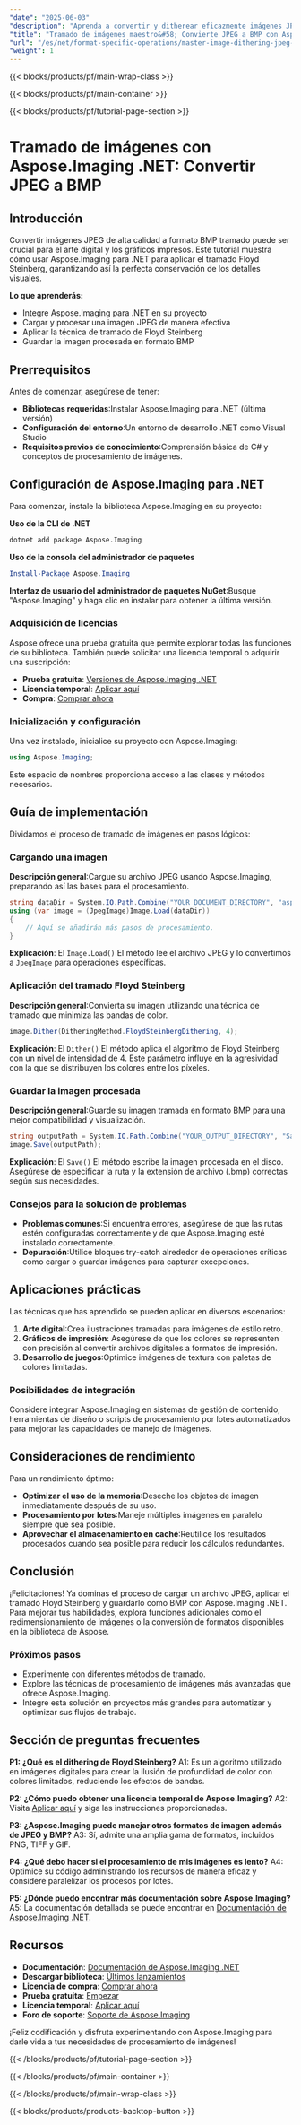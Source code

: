 ```yaml
---
"date": "2025-06-03"
"description": "Aprenda a convertir y ditherear eficazmente imágenes JPEG a formato BMP con Aspose.Imaging para .NET. Domine el dithering de Floyd Steinberg para una mayor profundidad de color."
"title": "Tramado de imágenes maestro&#58; Convierte JPEG a BMP con Aspose.Imaging en .NET"
"url": "/es/net/format-specific-operations/master-image-dithering-jpeg-bmp-aspose-imaging-net/"
"weight": 1
---
```


{{< blocks/products/pf/main-wrap-class >}}

{{< blocks/products/pf/main-container >}}

{{< blocks/products/pf/tutorial-page-section >}}
# Tramado de imágenes con Aspose.Imaging .NET: Convertir JPEG a BMP

## Introducción

Convertir imágenes JPEG de alta calidad a formato BMP tramado puede ser crucial para el arte digital y los gráficos impresos. Este tutorial muestra cómo usar Aspose.Imaging para .NET para aplicar el tramado Floyd Steinberg, garantizando así la perfecta conservación de los detalles visuales.

**Lo que aprenderás:**
- Integre Aspose.Imaging para .NET en su proyecto
- Cargar y procesar una imagen JPEG de manera efectiva
- Aplicar la técnica de tramado de Floyd Steinberg
- Guardar la imagen procesada en formato BMP

## Prerrequisitos

Antes de comenzar, asegúrese de tener:
- **Bibliotecas requeridas**:Instalar Aspose.Imaging para .NET (última versión)
- **Configuración del entorno**:Un entorno de desarrollo .NET como Visual Studio
- **Requisitos previos de conocimiento**:Comprensión básica de C# y conceptos de procesamiento de imágenes.

## Configuración de Aspose.Imaging para .NET

Para comenzar, instale la biblioteca Aspose.Imaging en su proyecto:

**Uso de la CLI de .NET**
```bash
dotnet add package Aspose.Imaging
```

**Uso de la consola del administrador de paquetes**
```powershell
Install-Package Aspose.Imaging
```

**Interfaz de usuario del administrador de paquetes NuGet**:Busque "Aspose.Imaging" y haga clic en instalar para obtener la última versión.

### Adquisición de licencias

Aspose ofrece una prueba gratuita que permite explorar todas las funciones de su biblioteca. También puede solicitar una licencia temporal o adquirir una suscripción:
- **Prueba gratuita**: [Versiones de Aspose.Imaging .NET](https://releases.aspose.com/imaging/net/)
- **Licencia temporal**: [Aplicar aquí](https://purchase.aspose.com/temporary-license/)
- **Compra**: [Comprar ahora](https://purchase.aspose.com/buy)

### Inicialización y configuración

Una vez instalado, inicialice su proyecto con Aspose.Imaging:
```csharp
using Aspose.Imaging;
```
Este espacio de nombres proporciona acceso a las clases y métodos necesarios.

## Guía de implementación

Dividamos el proceso de tramado de imágenes en pasos lógicos:

### Cargando una imagen

**Descripción general**:Cargue su archivo JPEG usando Aspose.Imaging, preparando así las bases para el procesamiento.
```csharp
string dataDir = System.IO.Path.Combine("YOUR_DOCUMENT_DIRECTORY", "aspose-logo.jpg");
using (var image = (JpegImage)Image.Load(dataDir))
{
    // Aquí se añadirán más pasos de procesamiento.
}
```
**Explicación**: El `Image.Load()` El método lee el archivo JPEG y lo convertimos a `JpegImage` para operaciones específicas.

### Aplicación del tramado Floyd Steinberg

**Descripción general**:Convierta su imagen utilizando una técnica de tramado que minimiza las bandas de color.
```csharp
image.Dither(DitheringMethod.FloydSteinbergDithering, 4);
```
**Explicación**: El `Dither()` El método aplica el algoritmo de Floyd Steinberg con un nivel de intensidad de 4. Este parámetro influye en la agresividad con la que se distribuyen los colores entre los píxeles.

### Guardar la imagen procesada

**Descripción general**:Guarde su imagen tramada en formato BMP para una mejor compatibilidad y visualización.
```csharp
string outputPath = System.IO.Path.Combine("YOUR_OUTPUT_DIRECTORY", "SampleImage_out.bmp");
image.Save(outputPath);
```
**Explicación**: El `Save()` El método escribe la imagen procesada en el disco. Asegúrese de especificar la ruta y la extensión de archivo (.bmp) correctas según sus necesidades.

### Consejos para la solución de problemas

- **Problemas comunes**:Si encuentra errores, asegúrese de que las rutas estén configuradas correctamente y de que Aspose.Imaging esté instalado correctamente.
- **Depuración**:Utilice bloques try-catch alrededor de operaciones críticas como cargar o guardar imágenes para capturar excepciones.

## Aplicaciones prácticas

Las técnicas que has aprendido se pueden aplicar en diversos escenarios:
1. **Arte digital**:Crea ilustraciones tramadas para imágenes de estilo retro.
2. **Gráficos de impresión**: Asegúrese de que los colores se representen con precisión al convertir archivos digitales a formatos de impresión.
3. **Desarrollo de juegos**:Optimice imágenes de textura con paletas de colores limitadas.

### Posibilidades de integración

Considere integrar Aspose.Imaging en sistemas de gestión de contenido, herramientas de diseño o scripts de procesamiento por lotes automatizados para mejorar las capacidades de manejo de imágenes.

## Consideraciones de rendimiento

Para un rendimiento óptimo:
- **Optimizar el uso de la memoria**:Deseche los objetos de imagen inmediatamente después de su uso.
- **Procesamiento por lotes**:Maneje múltiples imágenes en paralelo siempre que sea posible.
- **Aprovechar el almacenamiento en caché**:Reutilice los resultados procesados cuando sea posible para reducir los cálculos redundantes.

## Conclusión

¡Felicitaciones! Ya dominas el proceso de cargar un archivo JPEG, aplicar el tramado Floyd Steinberg y guardarlo como BMP con Aspose.Imaging .NET. Para mejorar tus habilidades, explora funciones adicionales como el redimensionamiento de imágenes o la conversión de formatos disponibles en la biblioteca de Aspose.

### Próximos pasos

- Experimente con diferentes métodos de tramado.
- Explore las técnicas de procesamiento de imágenes más avanzadas que ofrece Aspose.Imaging.
- Integre esta solución en proyectos más grandes para automatizar y optimizar sus flujos de trabajo.

## Sección de preguntas frecuentes

**P1: ¿Qué es el dithering de Floyd Steinberg?**
A1: Es un algoritmo utilizado en imágenes digitales para crear la ilusión de profundidad de color con colores limitados, reduciendo los efectos de bandas.

**P2: ¿Cómo puedo obtener una licencia temporal de Aspose.Imaging?**
A2: Visita [Aplicar aquí](https://purchase.aspose.com/temporary-license/) y siga las instrucciones proporcionadas.

**P3: ¿Aspose.Imaging puede manejar otros formatos de imagen además de JPEG y BMP?**
A3: Sí, admite una amplia gama de formatos, incluidos PNG, TIFF y GIF.

**P4: ¿Qué debo hacer si el procesamiento de mis imágenes es lento?**
A4: Optimice su código administrando los recursos de manera eficaz y considere paralelizar los procesos por lotes.

**P5: ¿Dónde puedo encontrar más documentación sobre Aspose.Imaging?**
A5: La documentación detallada se puede encontrar en [Documentación de Aspose.Imaging .NET](https://reference.aspose.com/imaging/net/).

## Recursos
- **Documentación**: [Documentación de Aspose.Imaging .NET](https://reference.aspose.com/imaging/net/)
- **Descargar biblioteca**: [Últimos lanzamientos](https://releases.aspose.com/imaging/net/)
- **Licencia de compra**: [Comprar ahora](https://purchase.aspose.com/buy)
- **Prueba gratuita**: [Empezar](https://releases.aspose.com/imaging/net/)
- **Licencia temporal**: [Aplicar aquí](https://purchase.aspose.com/temporary-license/)
- **Foro de soporte**: [Soporte de Aspose.Imaging](https://forum.aspose.com/c/imaging/10)

¡Feliz codificación y disfruta experimentando con Aspose.Imaging para darle vida a tus necesidades de procesamiento de imágenes!

{{< /blocks/products/pf/tutorial-page-section >}}

{{< /blocks/products/pf/main-container >}}

{{< /blocks/products/pf/main-wrap-class >}}

{{< blocks/products/products-backtop-button >}}